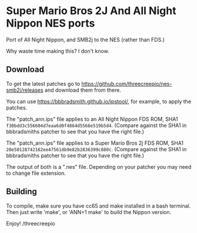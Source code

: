 # Super Mario Bros 2J And All Night Nippon NES ports

Port of All Night Nippon, and SMB2j to the NES (rather than FDS.)

Why waste time making this? I don't know.

## Download

To get the latest patches go to https://github.com/threecreepio/nes-smb2j/releases and download them from there.

You can use https://bbbradsmith.github.io/ipstool/, for example, to apply the patches.

The "patch_ann.ips" file applies to an All Night Nippon FDS ROM, SHA1 `f30bdd3c556604d7eaa6d0f4864d5566e519b5d4`. (Compare against the SHA1 in bbbradsmiths patcher to see that you have the right file.)

The "patch_ann.ips" file applies to a Super Mario Bros 2j FDS ROM, SHA1 `20e50128742162ee47561db9e82b2836399c880c`. (Compare against the SHA1 in bbbradsmiths patcher to see that you have the right file.)

The output of both is a ".nes" file. Depending on your patcher you may need to change file extension.

## Building

To compile, make sure you have cc65 and make installed in a bash terminal. Then just write 'make', or 'ANN=1 make' to build the Nippon version.

Enjoy!
/threecreepio
